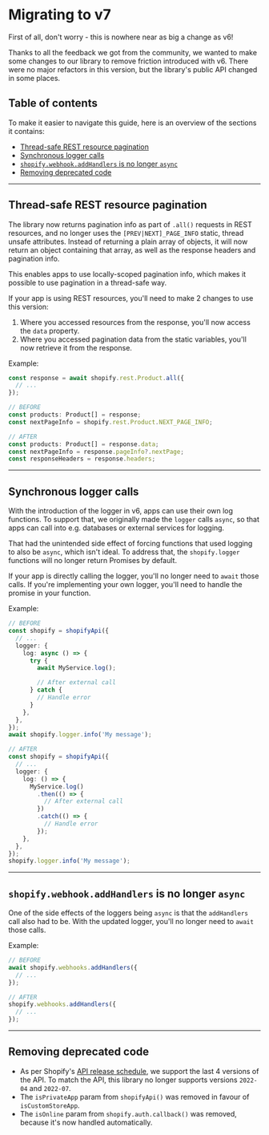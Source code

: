 # Migrating to v7

First of all, don't worry - this is nowhere near as big a change as v6!

Thanks to all the feedback we got from the community, we wanted to make some changes to our library to remove friction introduced with v6.
There were no major refactors in this version, but the library's public API changed in some places.

## Table of contents

To make it easier to navigate this guide, here is an overview of the sections it contains:

- [Thread-safe REST resource pagination](#thread-safe-rest-resource-pagination)
- [Synchronous logger calls](#synchronous-logger-calls)
- [`shopify.webhook.addHandlers` is no longer `async`](#shopifywebhookaddhandlers-is-no-longer-async)
- [Removing deprecated code](#removing-deprecated-code)

---

## Thread-safe REST resource pagination

The library now returns pagination info as part of `.all()` requests in REST resources, and no longer uses the `[PREV|NEXT]_PAGE_INFO` static, thread unsafe attributes.
Instead of returning a plain array of objects, it will now return an object containing that array, as well as the response headers and pagination info.

This enables apps to use locally-scoped pagination info, which makes it possible to use pagination in a thread-safe way.

If your app is using REST resources, you'll need to make 2 changes to use this version:

1. Where you accessed resources from the response, you'll now access the `data` property.
1. Where you accessed pagination data from the static variables, you'll now retrieve it from the response.

Example:

```ts
const response = await shopify.rest.Product.all({
  // ...
});

// BEFORE
const products: Product[] = response;
const nextPageInfo = shopify.rest.Product.NEXT_PAGE_INFO;

// AFTER
const products: Product[] = response.data;
const nextPageInfo = response.pageInfo?.nextPage;
const responseHeaders = response.headers;
```

---

## Synchronous logger calls

With the introduction of the logger in v6, apps can use their own log functions.
To support that, we originally made the `logger` calls `async`, so that apps can call into e.g. databases or external services for logging.

That had the unintended side effect of forcing functions that used logging to also be `async`, which isn't ideal.
To address that, the `shopify.logger` functions will no longer return Promises by default.

If your app is directly calling the logger, you'll no longer need to `await` those calls.
If you're implementing your own logger, you'll need to handle the promise in your function.

Example:

```ts
// BEFORE
const shopify = shopifyApi({
  // ...
  logger: {
    log: async () => {
      try {
        await MyService.log();

        // After external call
      } catch {
        // Handle error
      }
    },
  },
});
await shopify.logger.info('My message');

// AFTER
const shopify = shopifyApi({
  // ...
  logger: {
    log: () => {
      MyService.log()
        .then(() => {
          // After external call
        })
        .catch(() => {
          // Handle error
        });
    },
  },
});
shopify.logger.info('My message');
```

---

## `shopify.webhook.addHandlers` is no longer `async`

One of the side effects of the loggers being `async` is that the `addHandlers` call also had to be.
With the updated logger, you'll no longer need to `await` those calls.

Example:

```ts
// BEFORE
await shopify.webhooks.addHandlers({
  // ...
});

// AFTER
shopify.webhooks.addHandlers({
  // ...
});
```

---

## Removing deprecated code

- As per Shopify's [API release schedule](https://shopify.dev/docs/api/usage/versioning#release-schedule), we support the last 4 versions of the API.
  To match the API, this library no longer supports versions `2022-04` and `2022-07`.
- The `isPrivateApp` param from `shopifyApi()` was removed in favour of `isCustomStoreApp`.
- The `isOnline` param from `shopify.auth.callback()` was removed, because it's now handled automatically.
